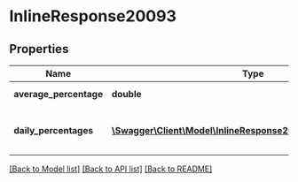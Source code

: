 # InlineResponse20093

## Properties
Name | Type | Description | Notes
------------ | ------------- | ------------- | -------------
**average_percentage** | **double** | Average percentage. | [optional] 
**daily_percentages** | [**\Swagger\Client\Model\InlineResponse20093DailyPercentages[]**](InlineResponse20093DailyPercentages.md) | The crash-free percentage per day. | [optional] 

[[Back to Model list]](../README.md#documentation-for-models) [[Back to API list]](../README.md#documentation-for-api-endpoints) [[Back to README]](../README.md)



